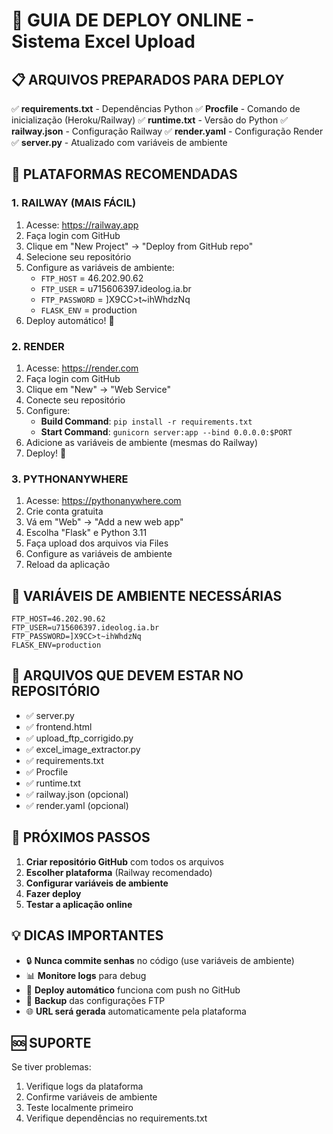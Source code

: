 # 🚀 GUIA DE DEPLOY ONLINE - Sistema Excel Upload

## 📋 **ARQUIVOS PREPARADOS PARA DEPLOY**

✅ **requirements.txt** - Dependências Python
✅ **Procfile** - Comando de inicialização (Heroku/Railway)
✅ **runtime.txt** - Versão do Python
✅ **railway.json** - Configuração Railway
✅ **render.yaml** - Configuração Render
✅ **server.py** - Atualizado com variáveis de ambiente

## 🌟 **PLATAFORMAS RECOMENDADAS**

### **1. RAILWAY (MAIS FÁCIL)**
1. Acesse: https://railway.app
2. Faça login com GitHub
3. Clique em "New Project" → "Deploy from GitHub repo"
4. Selecione seu repositório
5. Configure as variáveis de ambiente:
   - `FTP_HOST` = 46.202.90.62
   - `FTP_USER` = u715606397.ideolog.ia.br
   - `FTP_PASSWORD` = ]X9CC>t~ihWhdzNq
   - `FLASK_ENV` = production
6. Deploy automático! 🎉

### **2. RENDER**
1. Acesse: https://render.com
2. Faça login com GitHub
3. Clique em "New" → "Web Service"
4. Conecte seu repositório
5. Configure:
   - **Build Command**: `pip install -r requirements.txt`
   - **Start Command**: `gunicorn server:app --bind 0.0.0.0:$PORT`
6. Adicione as variáveis de ambiente (mesmas do Railway)
7. Deploy! 🚀

### **3. PYTHONANYWHERE**
1. Acesse: https://pythonanywhere.com
2. Crie conta gratuita
3. Vá em "Web" → "Add a new web app"
4. Escolha "Flask" e Python 3.11
5. Faça upload dos arquivos via Files
6. Configure as variáveis de ambiente
7. Reload da aplicação

## 🔧 **VARIÁVEIS DE AMBIENTE NECESSÁRIAS**

```
FTP_HOST=46.202.90.62
FTP_USER=u715606397.ideolog.ia.br
FTP_PASSWORD=]X9CC>t~ihWhdzNq
FLASK_ENV=production
```

## 📁 **ARQUIVOS QUE DEVEM ESTAR NO REPOSITÓRIO**

- ✅ server.py
- ✅ frontend.html
- ✅ upload_ftp_corrigido.py
- ✅ excel_image_extractor.py
- ✅ requirements.txt
- ✅ Procfile
- ✅ runtime.txt
- ✅ railway.json (opcional)
- ✅ render.yaml (opcional)

## 🎯 **PRÓXIMOS PASSOS**

1. **Criar repositório GitHub** com todos os arquivos
2. **Escolher plataforma** (Railway recomendado)
3. **Configurar variáveis de ambiente**
4. **Fazer deploy**
5. **Testar a aplicação online**

## 💡 **DICAS IMPORTANTES**

- 🔒 **Nunca commite senhas** no código (use variáveis de ambiente)
- 📊 **Monitore logs** para debug
- 🔄 **Deploy automático** funciona com push no GitHub
- 💾 **Backup** das configurações FTP
- 🌐 **URL será gerada** automaticamente pela plataforma

## 🆘 **SUPORTE**

Se tiver problemas:
1. Verifique logs da plataforma
2. Confirme variáveis de ambiente
3. Teste localmente primeiro
4. Verifique dependências no requirements.txt
